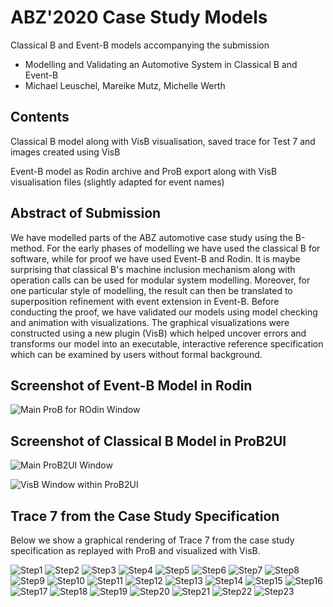 # ABZ'2020 Case Study Models

Classical B and Event-B models accompanying the submission

- Modelling and Validating an Automotive System in Classical B and Event-B
- Michael Leuschel, Mareike Mutz, Michelle Werth

## Contents

Classical B model along with VisB visualisation, saved trace for Test 7 and images created using VisB

Event-B model as Rodin archive and ProB export along with VisB visualisation files (slightly adapted for event names)



## Abstract of Submission
We have modelled parts of the ABZ automotive case study using the B-method.
For the early phases of modelling we have used the classical B for software, while
for proof we have used Event-B and Rodin.
It is maybe surprising that classical B's machine inclusion mechanism along with
operation calls can be used for modular system modelling.
Moreover, for one particular style of modelling, the result can then be translated
 to superposition refinement with event extension in Event-B.
Before conducting the proof, we have validated our models using model checking and animation with visualizations.
The graphical visualizations were constructed using a new plugin (VisB) which
  helped uncover errors and transforms our model into an executable, interactive reference specification which
  can be examined by users without formal background.
  
## Screenshot of Event-B Model in Rodin

![Main ProB for ROdin Window](https://github.com/hhu-stups/abz2020-models/blob/master/Images/rodin/animation.png)
  
## Screenshot of Classical B Model in ProB2UI

![Main ProB2UI Window](https://github.com/hhu-stups/abz2020-models/blob/master/Images/prob2ui/main_window.png)

![VisB Window within ProB2UI](https://github.com/hhu-stups/abz2020-models/blob/master/Images/prob2ui/visb_window.png)


## Trace 7 from the Case Study Specification

Below we show a graphical rendering of Trace 7 from the case study specification
as replayed with ProB and visualized with VisB.

![Step1](https://github.com/hhu-stups/abz2020-models/blob/master/Images/Trace7/Step1.png)
![Step2](https://github.com/hhu-stups/abz2020-models/blob/master/Images/Trace7/Step2.png)
![Step3](https://github.com/hhu-stups/abz2020-models/blob/master/Images/Trace7/Step3.png)
![Step4](https://github.com/hhu-stups/abz2020-models/blob/master/Images/Trace7/Step4.png)
![Step5](https://github.com/hhu-stups/abz2020-models/blob/master/Images/Trace7/Step5.png)
![Step6](https://github.com/hhu-stups/abz2020-models/blob/master/Images/Trace7/Step6.png)
![Step7](https://github.com/hhu-stups/abz2020-models/blob/master/Images/Trace7/Step7.png)
![Step8](https://github.com/hhu-stups/abz2020-models/blob/master/Images/Trace7/Step8.png)
![Step9](https://github.com/hhu-stups/abz2020-models/blob/master/Images/Trace7/Step9.png)
![Step10](https://github.com/hhu-stups/abz2020-models/blob/master/Images/Trace7/Step10.png)
![Step11](https://github.com/hhu-stups/abz2020-models/blob/master/Images/Trace7/Step11.png)
![Step12](https://github.com/hhu-stups/abz2020-models/blob/master/Images/Trace7/Step12.png)
![Step13](https://github.com/hhu-stups/abz2020-models/blob/master/Images/Trace7/Step13.png)
![Step14](https://github.com/hhu-stups/abz2020-models/blob/master/Images/Trace7/Step14.png)
![Step15](https://github.com/hhu-stups/abz2020-models/blob/master/Images/Trace7/Step15.png)
![Step16](https://github.com/hhu-stups/abz2020-models/blob/master/Images/Trace7/Step16.png)
![Step17](https://github.com/hhu-stups/abz2020-models/blob/master/Images/Trace7/Step17.png)
![Step18](https://github.com/hhu-stups/abz2020-models/blob/master/Images/Trace7/Step18.png)
![Step19](https://github.com/hhu-stups/abz2020-models/blob/master/Images/Trace7/Step19.png)
![Step20](https://github.com/hhu-stups/abz2020-models/blob/master/Images/Trace7/Step20.png)
![Step21](https://github.com/hhu-stups/abz2020-models/blob/master/Images/Trace7/Step21.png)
![Step22](https://github.com/hhu-stups/abz2020-models/blob/master/Images/Trace7/Step22.png)
![Step23](https://github.com/hhu-stups/abz2020-models/blob/master/Images/Trace7/Step23.png)

